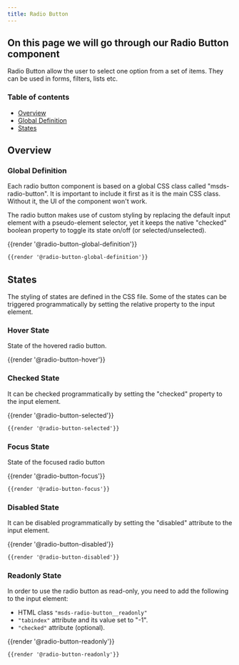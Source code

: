 ```yaml
---
title: Radio Button 
---
```

## On this page we will go through our Radio Button component 

Radio Button allow the user to select one option from a set of items.
They can be used in forms, filters, lists etc.

### Table of contents
<div class="row">
    <div class="col-4">
        <ul class="document__unordered-list">
             <li class="document__unordered-list-item">
                 <a class="msds-link" href="#overview">Overview</a>
             </li>
             <li class="document__unordered-list-item">
                 <a class="msds-link" href="#global-definition">Global Definition</a>
             </li>
             <li class="document__unordered-list-item">
                 <a class="msds-link" href="#states">States</a>
             </li>
         </ul>    
    </div>    
</div>

## Overview
### Global Definition
Each radio button component is based on a global CSS class called "msds-radio-button". It is important to include it first as it is the main CSS class. Without it, the UI of the component won't work.

The radio button makes use of custom styling by replacing the default input element with a pseudo-element selector, yet it keeps the native "checked" boolean property to toggle its state on/off (or selected/unselected).

<div class="element-preview">
  <div class="element-preview__inner">{{render '@radio-button-global-definition'}}</div>
</div>

```html
{{render '@radio-button-global-definition'}}
```


## States
The styling of states are defined in the CSS file. Some of the states can be triggered programmatically by setting the relative property to the input element. 

### Hover State

State of the hovered radio button.
<div class="element-preview">
  <div class="element-preview__inner">{{render '@radio-button-hover'}}</div>
</div>

### Checked State

It can be checked programmatically by setting the "checked" property to the input element.
<div class="element-preview">
  <div class="element-preview__inner">{{render '@radio-button-selected'}}</div>
</div>

```html
{{render '@radio-button-selected'}}
```

### Focus State

State of the focused radio button
<div class="element-preview">
  <div class="element-preview__inner">{{render '@radio-button-focus'}}</div>
</div>

```html
{{render '@radio-button-focus'}}
```

### Disabled State

It can be disabled programmatically by setting the "disabled" attribute to the input element.
<div class="element-preview">
  <div class="element-preview__inner">{{render '@radio-button-disabled'}}</div>
</div>

```html
{{render '@radio-button-disabled'}}
```

### Readonly State

In order to use the radio button as read-only, you need to add the following to the input element:
- HTML class <code>"msds-radio-button__readonly"</code>
- <code>"tabindex"</code> attribute and its value set to "-1".
- <code>"checked"</code> attribute (optional).

<div class="element-preview">
  <div class="element-preview__inner">{{render '@radio-button-readonly'}}</div>
</div>

```html
{{render '@radio-button-readonly'}}
```